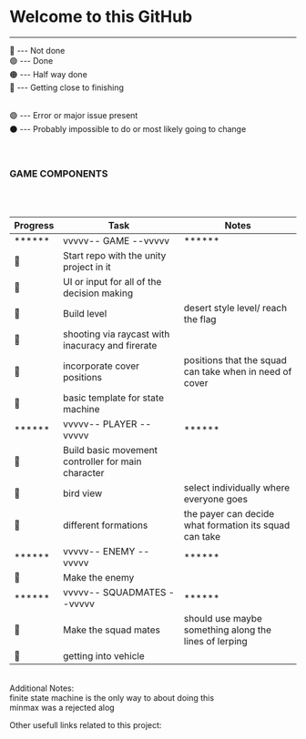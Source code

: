 # Welcome to this GitHub # 

- - - -


🔴 --- Not done<br/>
🟢 --- Done<br/>
🟠 --- Half way done<br/>
🔵 --- Getting close to finishing<br/><br/>


🟣 --- Error or major issue present <br/>
⚫ --- Probably impossible to do or most likely going to change <br/>

<br/>

### GAME COMPONENTS
<br/><br/>



| Progress    | Task        | Notes   |     
| ----------- | ----------- | -----------   |
| ****** | vvvvv-- GAME --vvvvv | ******   |
| 🔴 |Start repo with the unity project in it ||
| 🔴 |UI or input for all of the decision making |  |
| 🔴 |Build level | desert style level/ reach the flag |
| 🔴 |shooting via raycast with inacuracy and firerate |  |
| 🔴 |incorporate cover positions | positions that the squad can take when in need of cover |
| 🔴 |basic template for state machine | |
| ****** |  vvvvv-- PLAYER --vvvvv  | ******   |
| 🔴 |Build basic movement controller for main character |  |
| 🔴 |bird view | select individually where everyone goes ||
| 🔴 |different formations | the payer can decide what formation its squad can take |
| ****** |  vvvvv-- ENEMY --vvvvv  | ******   |
| 🔴 |Make the enemy |  |
| ****** |  vvvvv-- SQUADMATES --vvvvv  | ******   |
| 🔴 |Make the squad mates | should use maybe something along the lines of lerping |
| 🔴 |getting into vehicle |  |


<br/>
Additional Notes:<br/>
finite state machine is the only way to about doing this  <br/>
minmax was a rejected alog  


Other usefull links related to this project:<br/>




